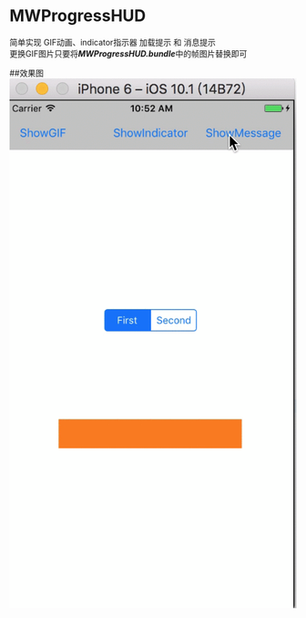# MWProgressHUD
简单实现 GIF动画、indicator指示器 加载提示 和 消息提示<br>
更换GIF图片只要将***MWProgressHUD.bundle***中的帧图片替换即可

##效果图
![](https://github.com/iewam/MWProgressHUD/raw/master/MWProgressHUD/MWProgressHUD.gif)
